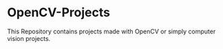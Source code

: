 # OpenCV-Projects
This Repository contains projects made with OpenCV or simply computer vision projects.
